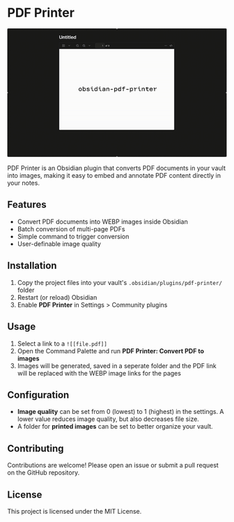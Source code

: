 # PDF Printer

![showcase](media/showcase.gif)

PDF Printer is an Obsidian plugin that converts PDF documents in your vault into images, making it easy to embed and annotate PDF content directly in your notes.

## Features

-   Convert PDF documents into WEBP images inside Obsidian
-   Batch conversion of multi-page PDFs
-   Simple command to trigger conversion
-   User-definable image quality

## Installation

1. Copy the project files into your vault's `.obsidian/plugins/pdf-printer/` folder
2. Restart (or reload) Obsidian
3. Enable **PDF Printer** in Settings > Community plugins

## Usage

1. Select a link to a `![[file.pdf]]`
2. Open the Command Palette and run **PDF Printer: Convert PDF to images**
3. Images will be generated, saved in a seperate folder and the PDF link will be replaced with the WEBP image links for the pages

## Configuration

-   **Image quality** can be set from 0 (lowest) to 1 (highest) in the settings. A lower value reduces image quality, but also decreases file size.
-   A folder for **printed images** can be set to better organize your vault.

## Contributing

Contributions are welcome! Please open an issue or submit a pull request on the GitHub repository.

## License

This project is licensed under the MIT License.
